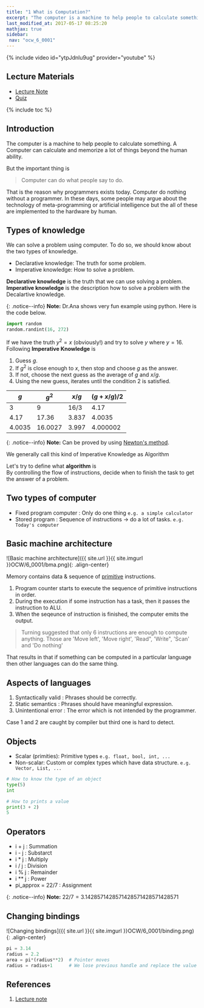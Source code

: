 ```yaml
---
title: "1 What is Computation?"
excerpt: "The computer is a machine to help people to calculate something. A Computer can calculate and memorize a lot of things beyond the human ability."
last_modified_at: 2017-05-17 08:25:20
mathjax: true
sidebar:
 nav: "ocw_6_0001"
---
```


{% include video id="ytpJdnlu9ug" provider="youtube" %}

## Lecture Materials

-	[Lecture Note](https://ocw.mit.edu/courses/electrical-engineering-and-computer-science/6-0001-introduction-to-computer-science-and-programming-in-python-fall-2016/lecture-slides-code/MIT6_0001F16_Lec1.pdf)
-	[Quiz](https://ocw.mit.edu/courses/electrical-engineering-and-computer-science/6-0001-introduction-to-computer-science-and-programming-in-python-fall-2016/in-class-questions-and-video-solutions/lecture-1/)

{% include toc %}

## Introduction

The computer is a machine to help people to calculate something. A Computer can calculate and memorize a lot of things beyond the human ability.

But the important thing is

>Computer can do what people say to do.

That is the reason why programmers exists today. Computer do nothing without a programmer. In these days, some people may argue about the technology of meta-programming or artificial intelligence but the all of these are implemented to the hardware by human.

<!--more-->

## Types of knowledge

We can solve a problem using computer. To do so, we should know about the two types of knowledge.

*	<a>Declarative knowledge</a>: The truth for some problem.
*	<a>Imperative knowledge</a>: How to solve a problem.

**Declarative knowledge** is the truth that we can use solving a problem.
**Imperative knowledge** is the description how to solve a problem with the Decalartive knowledge.

{: .notice--info}
**Note:** Dr.Ana shows very fun example using python. Here is the code below.

```python
import random
random.randint(16, 272)
```

If we have the truth $y^2 = x$ (obviously!) and try to solve $y$ where $y = 16$.
Following **Imperative Knowledge** is

1.	Guess $g$.
2.	If $g^2$ is close enough to $x$, then stop and choose $g$ as the answer.
3.	If not, choose the next guess as the average of $g$ and $x/g$.
4.	Using the new guess, iterates until the condition 2 is satisfied.

|$g$|$g^2$|$x/g$|$(g + x/g)/2$|
|---|---|---|---|
|3|9|16/3|4.17|
|4.17|17.36|3.837|4.0035|
|4.0035|16.0027|3.997|4.000002|

{: .notice--info}
**Note:** Can be proved by using [Newton's method](https://en.wikipedia.org/wiki/Newton%27s_method).

We generally call this kind of Imperative Knowledge as <a>Algorithm</a>

Let's try to define what **algorithm** is
<br>
By controlling the flow of instructions, decide when to finish the task to get the answer of a problem.

## Two types of computer

*	Fixed program computer : Only do one thing `e.g. a simple calculator`
*	Stored program : Sequence of instructions -> do a lot of tasks. `e.g. Today's computer`

## Basic machine architecture

![Basic machine architecture]({{ site.url }}{{ site.imgurl }}OCW/6_0001/bma.png){: .align-center}

<a>Memory</a> contains data & sequence of <ins>primitive</ins> instructions.

1. Program counter starts to execute the sequence of primitive instructions in order.
2. During the execution if some instruction has a task, then it passes the instruction to ALU.
3. When the seqeunce of instruction is finished, the computer emits the output.

>Turning suggested that only 6 instructions are enough to compute anything. Those are 'Move left', 'Move right', 'Read", 'Write", 'Scan' and 'Do nothing'

That results in that if something can be computed in a particular language then other languages can do the same thing.

## Aspects of languages

1.	<a>Syntactically valid</a> : Phrases should be correctly.
2.	<a>Static semantics</a> : Phrases should have meaningful expression.
3.	<a>Unintentional error</a> : The error which is not intended by the programmer.

Case 1 and 2 are caught by compiler but third one is hard to detect.

## Objects

*	<a>Scalar (primities):</a> Primitive types `e.g. float, bool, int, ...`
*	<a>Non-scalar:</a> Custom or complex types which have data structure. `e.g. Vector, List, ...`

~~~python
# How to know the type of an object
type(5)
int

# How to prints a value
print(3 + 2) 
5
~~~

## Operators

*	i + j : Summation
*	i - j : Substarct
*	i * j : Multiply
*	i / j : Division
*	i % j : Remainder
*	i ** j : Power
*	pi_approx = 22/7 : Assignment

{: .notice--info}
**Note:** $22/7 = 3.1428571428571428571428571428571$

## Changing bindings

![Changing bindings]({{ site.url }}{{ site.imgurl }}OCW/6_0001/binding.png){: .align-center}

~~~python
pi = 3.14
radius = 2.2
area = pi*(radius**2)  # Pointer moves
radius = radius+1      # We lose previous handle and replace the value as new.
~~~

## References

1.	[Lecture note](https://ocw.mit.edu/courses/electrical-engineering-and-computer-science/6-0001-introduction-to-computer-science-and-programming-in-python-fall-2016/lecture-slides-code/MIT6_0001F16_Lec1.pdf)
